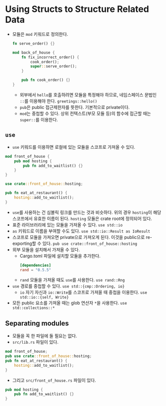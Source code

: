 # Using Structs to Structure Related Data

* 모듈은 `mod` 키워드로 정의한다.
  ```rust
  fn serve_order() {}

  mod back_of_house {
      fn fix_incorrect_order() {
          cook_order();
          super::serve_order();
      }

      pub fn cook_order() {}
  }
  ```
  * 외부에서 `hello`를 호출하려면 모듈을 특정해야 하므로, 네임스페이스 문법인 `::`를 이용해야 한다. `greetings::hello()`
  * `pub`은 public 접근제한자를 뜻한다. 기본적으로 private이다.
  * `mod`는 중첩할 수 있다. 상위 컨텍스트(부모 모듈 등)의 함수에 접근할 때는 `super::`를 이용한다.

## `use`

* `use` 키워드를 이용하면 로컬에 있는 모듈을 스코프로 가져올 수 있다.

```rust
mod front_of_house {
    pub mod hosting {
        pub fn add_to_waitlist() {}
    }
}

use crate::front_of_house::hosting;

pub fn eat_at_restaurant() {
    hosting::add_to_waitlist();
}
```

* `use`를 사용하는 건 심볼릭 링크를 만드는 것과 비슷하다. 위의 경우 `hosting`이 해당 스코프에서 유효한 이름이 된다. `hosting` 모듈은 crate root에 정의되어 있다.
* 표준 라이브러리에 있는 모듈을 가져올 수 있다. `use std::io`
* `as` 키워드로 이름을 부여할 수도 있다. `use std::io::Result as IoResult`
* 스코프로 모듈을 가져오면 private으로 가져오게 된다. 이것을 public으로 re-exporting할 수 있다. `pub use crate::front_of_house::hosting`
* 외부 모듈을 설치해서 가져올 수 있다.
  * Cargo.toml 파일에 설치할 모듈을 추가한다.
    ```toml
    [dependencies]
    rand = "0.5.5"
    ```
  * `rand` 모듈을 가져올 때도 `use`를 사용한다. `use rand::Rng`
* `use` 경로를 중첩할 수 있다. `use std::{cmp::Ordering, io}` 
  * `io` 자기 자신과 `io::Write`를 스코프로 가져올 때 중첩을 이용한다. `use std::io::{self, Write}`
* 모든 public 요소를 가져올 때는 glob 연산자 `*`을 사용한다. `use std::collections::*`

## Separating modules

* 모듈을 꼭 한 파일에 둘 필요는 없다.
* `src/lib.rs` 파일이 있다.
```rust
mod front_of_house;
pub use crate::front_of_house::hosting;
pub fn eat_at_restaurant() {
    hosting::add_to_waitlist();
}
```
* 그리고 `src/front_of_house.rs` 파일이 있다.
```rust
pub mod hosting {
    pub fn add_to_waitlist() {}
}
```
